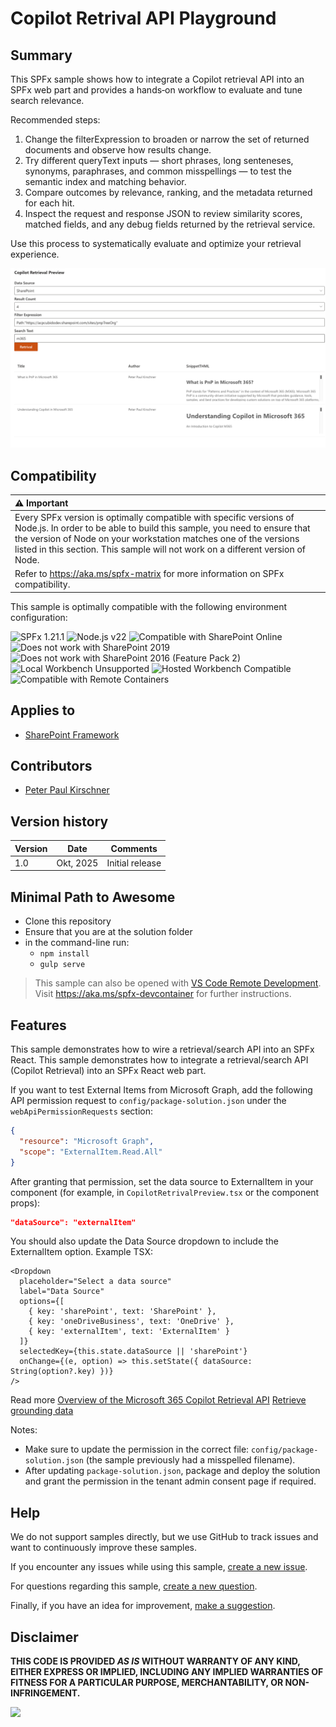 # Copilot Retrival API Playground

## Summary


This SPFx sample shows how to integrate a Copilot retrieval API into an SPFx web part and provides a hands‑on workflow to evaluate and tune search relevance.

Recommended steps:
1. Change the filterExpression to broaden or narrow the set of returned documents and observe how results change.
2. Try different queryText inputs — short phrases, long senteneses, synonyms, paraphrases, and common misspellings — to test the semantic index and matching behavior.
3. Compare outcomes by relevance, ranking, and the metadata returned for each hit.
4. Inspect the request and response JSON to review similarity scores, matched fields, and any debug fields returned by the retrieval service.

Use this process to systematically evaluate and optimize your retrieval experience.

![Webpart](./assets/webpart.png)



## Compatibility

| :warning: Important          |
|:---------------------------|
| Every SPFx version is optimally compatible with specific versions of Node.js. In order to be able to build this sample, you need to ensure that the version of Node on your workstation matches one of the versions listed in this section. This sample will not work on a different version of Node.|
|Refer to <https://aka.ms/spfx-matrix> for more information on SPFx compatibility.   |

This sample is optimally compatible with the following environment configuration:

![SPFx 1.21.1](https://img.shields.io/badge/SPFx-1.21.1-green.svg)
![Node.js v22](https://img.shields.io/badge/Node.js-v22-green.svg)
![Compatible with SharePoint Online](https://img.shields.io/badge/SharePoint%20Online-Compatible-green.svg)
![Does not work with SharePoint 2019](https://img.shields.io/badge/SharePoint%20Server%202019-Incompatible-red.svg "SharePoint Server 2019 requires SPFx 1.4.1 or lower")
![Does not work with SharePoint 2016 (Feature Pack 2)](https://img.shields.io/badge/SharePoint%20Server%202016%20(Feature%20Pack%202)-Incompatible-red.svg "SharePoint Server 2016 Feature Pack 2 requires SPFx 1.1")
![Local Workbench Unsupported](https://img.shields.io/badge/Local%20Workbench-Unsupported-red.svg "Local workbench is no longer available as of SPFx 1.13 and above")
![Hosted Workbench Compatible](https://img.shields.io/badge/Hosted%20Workbench-Compatible-green.svg)
![Compatible with Remote Containers](https://img.shields.io/badge/Remote%20Containers-Compatible-green.svg)

## Applies to

- [SharePoint Framework](https://aka.ms/spfx)

## Contributors

- [Peter Paul Kirschner](https://github.com/petkir)

## Version history

|Version|Date|Comments|
|-------|----|--------|
|1.0|Okt, 2025|Initial release|

## Minimal Path to Awesome

- Clone this repository
- Ensure that you are at the solution folder
- in the command-line run:
  - `npm install`
  - `gulp serve`

>  This sample can also be opened with [VS Code Remote Development](https://code.visualstudio.com/docs/remote/remote-overview). Visit https://aka.ms/spfx-devcontainer for further instructions.

## Features

This sample demonstrates how to wire a retrieval/search API into an SPFx React.
This sample demonstrates how to integrate a retrieval/search API (Copilot Retrieval) into an SPFx React web part.

If you want to test External Items from Microsoft Graph, add the following API permission request to `config/package-solution.json` under the `webApiPermissionRequests` section:

```json
{
  "resource": "Microsoft Graph",
  "scope": "ExternalItem.Read.All"
}
```

After granting that permission, set the data source to ExternalItem in your component (for example, in `CopilotRetrivalPreview.tsx` or the component props):

```json
"dataSource": "externalItem"
```

You should also update the Data Source dropdown to include the ExternalItem option. Example TSX:

```tsx
<Dropdown
  placeholder="Select a data source"
  label="Data Source"
  options={[
    { key: 'sharePoint', text: 'SharePoint' },
    { key: 'oneDriveBusiness', text: 'OneDrive' },
    { key: 'externalItem', text: 'ExternalItem' }
  ]}
  selectedKey={this.state.dataSource || 'sharePoint'}
  onChange={(e, option) => this.setState({ dataSource: String(option?.key) })}
/>
```

Read more 
[Overview of the Microsoft 365 Copilot Retrieval API](https://learn.microsoft.com/en-us/microsoft-365-copilot/extensibility/api/ai-services/retrieval/overview)
[Retrieve grounding data](https://learn.microsoft.com/en-us/microsoft-365-copilot/extensibility/api/ai-services/retrieval/copilotroot-retrieval)

Notes:
- Make sure to update the permission in the correct file: `config/package-solution.json` (the sample previously had a misspelled filename).
- After updating `package-solution.json`, package and deploy the solution and grant the permission in the tenant admin consent page if required.


## Help

We do not support samples directly, but we use GitHub to track issues and want to continuously improve these samples.

If you encounter any issues while using this sample, [create a new issue](https://github.com/pnp/sp-dev-fx-webparts/issues/new?assignees=&labels=Needs%3A+Triage+%3Amag%3A%2Ctype%3Abug-suspected%2Csample%3A%20react-copilot-retrieval-api&template=bug-report.yml&sample=react-copilot-retrieval-api&authors=@petkir&title=react-copilot-retrieval-api%20-%20).

For questions regarding this sample, [create a new question](https://github.com/pnp/sp-dev-fx-webparts/issues/new?assignees=&labels=Needs%3A+Triage+%3Amag%3A%2Ctype%3Aquestion%2Csample%3A%20react-copilot-retrieval-api&template=question.yml&sample=react-copilot-retrieval-api&authors=@petkir&title=react-copilot-retrieval-api%20-%20).

Finally, if you have an idea for improvement, [make a suggestion](https://github.com/pnp/sp-dev-fx-webparts/issues/new?assignees=&labels=Needs%3A+Triage+%3Amag%3A%2Ctype%3Aenhancement%2Csample%3A%20react-copilot-retrieval-api&template=question.yml&sample=react-copilot-retrieval-api&authors=@petkir&title=react-copilot-retrieval-api%20-%20).

## Disclaimer

**THIS CODE IS PROVIDED *AS IS* WITHOUT WARRANTY OF ANY KIND, EITHER EXPRESS OR IMPLIED, INCLUDING ANY IMPLIED WARRANTIES OF FITNESS FOR A PARTICULAR PURPOSE, MERCHANTABILITY, OR NON-INFRINGEMENT.**


<img src="https://m365-visitor-stats.azurewebsites.net/sp-dev-fx-webparts/samples/react-copilot-retrieval-api" />